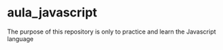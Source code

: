# aula_javascript
The purpose of this repository is only to practice and learn the Javascript language
